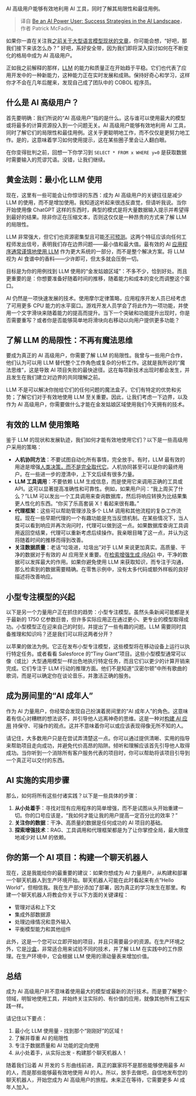 
<!--
title: 成为AI高级用户：AI领域的成功策略
cover: https://cdn.thenewstack.io/media/2024/08/c22ed3d7-chatbot.jpg
-->

AI 高级用户能够有效地利用 AI 工具，同时了解其局限性和最佳用例。

> 译自 [Be an AI Power User: Success Strategies in the AI Landscape](https://thenewstack.io/be-an-ai-power-user-success-strategies-in-the-ai-landscape/)，作者 Patrick McFadin。

如果你一直在关注我[之前关于大型语言模型现状的文章](https://thenewstack.io/the-current-state-of-llms-riding-the-sigmoid-curve/)，你可能会想，“好吧，那我们接下来该怎么办？” 好吧，系好安全带，因为我们即将深入探讨如何在不断变化的格局中成为 AI 高级用户。

正如我之前解释的那样，[LLM](https://www.datastax.com/guides/what-is-a-large-language-model?utm_medium=byline&utm_source=thenewstack&utm_campaign=enterprise&utm_content=power-user) 的能力和质量正在开始趋于平稳。它们也代表了应用开发中的一种新能力，这种能力正在实时发展和成熟。保持好奇心和学习，这样你才不会在几年后醒来，发现自己成了团队中的 COBOL 程序员。

## 什么是 AI 高级用户？

首先要明确：我们所说的“AI 高级用户”指的是什么。这与谁可以使用最大的模型或将最多的计算资源投入到一个问题无关。AI 高级用户能够有效地利用 AI 工具，同时了解它们的局限性和最佳用例。这关乎更聪明地工作，而不仅仅是更努力地工作。是的，这意味着学习如何使用提示，这在某些圈子里会让人翻白眼。

在你变得批判之前，回想一下你学习到 `SELECT * FROM x WHERE y=0` 是获取数据时需要输入的荒谬咒语。没错，让我们继续。

## 黄金法则：最小化 LLM 使用

现在，这里有一些可能会让你惊讶的东西：成为 AI 高级用户的关键往往是减少 LLM 的使用，而不是增加使用。我知道这听起来很违反直觉，但请听我说。当你开始使用像 ChatGPT 这样的东西时，典型的模式是将大量数据输入提示并希望得到最好的结果。除非你正在压缩文本，否则这仅仅是一种昂贵的方式来了解 LLM 的局限性。

LLM 非常强大，但它们也资源密集型且可能[不可预测](https://arxiv.org/abs/2304.00612)。这两个特征应该向任何工程师发出信号，表明我们存在边界问题——最小值和最大值。最有效的 AI [应用程序通常谨慎地使用 LLM](https://thenewstack.io/how-llms-are-transforming-enterprise-applications/) 作为更大系统的一部分，而不是整个解决方案。将 LLM 视为 AI 食谱中的香料——少许即可，但太多就会压倒一切。

目标是为你的用例找到 LLM 使用的“金发姑娘区域”：不多不少，恰到好处。而且更重要的是：你想要准备好随着时间的推移，随着能力和成本的变化而调整这个窗口。

AI 仍然是一项快速发展的技术。使用摩尔定律策略，应用程序开发人员已经考虑了可用更多 CPU 能力的水平窗口。游戏开发人员学会了将此作为一项功能，并使用一个文字滑块来随着能力的提高而提升。当下一个突破和功能提升出现时，你是否需要重写？或者你是否能够简单地将滑块向右移动以向用户提供更多功能？

## 了解 LLM 的局限性：不再有魔法思维

要成为真正的 AI 高级用户，你需要了解 LLM 的局限性。我曾与一些用户合作，他们认为可以用 LLM 替代整个工作角色或复杂的分析工作。这就是我所说的“魔法思维”，这是导致 AI 项目失败的最快途径。这在每项新技术出现时都会发生，并且发生在我们建立对边界的共同理解之前。

LLM 不是可以解决你抛给它们的任何问题的魔法盒子。它们有特定的优势和劣势；了解它们对于有效地使用 LLM 至关重要。因此，让我们考虑一下边界，以及作为 AI 高级用户，你需要做什么才能在金发姑娘区域使用我们今天拥有的技术。

## 有效的 LLM 使用策略

鉴于 LLM 的现状和发展轨迹，我们如何才能有效地使用它们？以下是一些高级用户采用的策略：

- **人机协同方法**：不要试图自动化所有事情，完全放手。有时，LLM 最有效的用途是增强[人类决策，而不是完全取代它](https://thenewstack.io/ai-is-best-supporting-human-decision-making-not-replacing-it/)。人机协同甚至可以是你的最终用户。在一些进一步的澄清中，上下文后续有很多力量。
- **LLM 工具调用**：不要依赖 LLM 生成信息，而是使用它来调用正确的工具或 API。这可以显著提高准确性和可靠性。例如，如果用户问：“我上周买了什么？”LLM 可以发出一个工具调用来查询数据库，然后将响应转换为比结果集更人性化的东西。“你买了乐高套装 X！看起来很有趣。”
- **代理框架**：这些可以帮助管理涉及多个 LLM 调用和其他流程的复杂工作流程。现在一些早期代理的一个有趣功能是充当反馈机制。在某些情况下，当人类可以看到响应并再次询问时，代理可以做到这一点。如果数据库查询工具调用返回空结果，代理可以重新考虑后续操作。我亲眼目睹了这一点，并认为这将随着时间的推移而得到改善。
- **关注数据质量**：老话“垃圾进，垃圾出”对于 LLM 来说更加真实。高质量、干净的数据对于有效的 AI 应用至关重要。在[检索增强生成 (RAG)](https://www.datastax.com/guides/what-is-retrieval-augmented-generation?utm_medium=byline&utm_source=thenewstack&utm_campaign=enterprise&utm_content=power-user) 中，干净的数据可以发挥最大的作用。如果你避免使用 LLM 来获取知识，而专注于沟通，那么检索到的数据需要精确。在零售示例中，没有太多代码或额外样板的良好描述将改善响应。

## 小型专注模型的兴起

以下是另一个力量用户正在抓住的趋势：小型专注模型。虽然头条新闻可能都是关于最新的 1750 亿参数巨兽，但许多实际应用正在通过更小、更专业的模型取得成功。小型模型正在迎来自己的时刻，并提出了一些有趣的问题。LLM 需要同时具备推理和知识吗？还是我们可以将这两者分开？

以苹果的做法为例。它正在发布小型专注模型，这些模型将在移动设备上运行以执行特定任务。或者看看 Salesforce 的“Tiny Giant”项目。这些小型模型通常可以像（或比）大型通用模型一样出色地执行特定任务，而且它们以更少的计算开销来完成。它们专注于 LLM 行动的推理方面。他们不是知道“汉密尔顿”中所有歌曲的歌词，而是可以确定你在谈论音乐，并激活正确的服务。

## 成为房间里的“AI 成年人”

作为 AI 力量用户，你经常会发现自己扮演着房间里的“AI 成年人”的角色。这意味着有信心对糟糕的想法说不，并引导他人远离神奇的思维。这是一种对[构建 AI 应用](https://thenewstack.io/surmounting-the-challenge-of-building-web3-applications/) 持保守、可操作的观点。这并不意味着你可以或应该表现得像无所不知的人。

请记住，大多数用户只是在尝试弄清楚这一点。你可以通过提供清晰、实用的指导来帮助项目走向成功，并避免代价高昂的陷阱。倾听和理解应该首先引导他人取得成功。当你听到一个消除所有客户服务代表的项目时，你可以帮助将该项目引导到一个真正可以交付的东西。

## AI 实施的实用步骤

那么，如何将所有这些付诸实践？以下是一些具体的步骤：

1. **从小处着手**：寻找对现有应用程序的简单增强，而不是试图从头开始重建一切。你的口号应该是，“我如何才能让我的用户提高一定百分比的效率？”
2. **关注你的数据**：干净、高质量的数据是任何成功的 AI 项目的基础。
3. **探索增强技术**：RAG、工具调用和代理框架都是为了让你掌控全局，最大限度地减少对 LLM 的依赖。

## 你的第一个 AI 项目：构建一个聊天机器人

现在，这是我能给你的最重要的建议：如果你想成为 AI 力量用户，从构建和部署一个聊天机器人到生产环境开始。聊天机器人可能在此时看起来有点“Hello World”，但相信我。我在生产部分添加了部署，因为真正的学习发生在那里。构建一个聊天机器人将教会你关于以下方面的关键课程：

- 管理对话和上下文
- 集成外部数据源
- 处理边缘情况和意外输入
- 平衡模型能力和其他组件

此外，这是一个您可以立即开始的项目，并且只需要最少的资源。在生产环境之外，它是[沙盒](https://www.langflow.org/)，非常适合用来试验不同的技术，并了解 LLM 在实践中的工作原理。在生产环境中，它会根据 LLM 使用的滑动量表来增加价值。

## 总结

成为 AI 高级用户并不意味着使用最大的模型或最新的流行技术。而是要了解整个领域，明智地使用工具，并始终关注实际的、有价值的应用，就像其他所有工程实践一样。

请记住以下要点：

1. 最小化 LLM 使用量 - 找到那个“刚刚好”的区域！
2. 了解并尊重 AI 的局限性
3. 专注于数据质量和 AI 功能的定向使用
4. 从小处着手，从实际出发 - 构建那个聊天机器人！

随着我们沿着 AI 开发的 S 形曲线前进，真正的赢家将不是那些能够使用最多 AI 的人，而是那些能够最有效地使用 AI 的人。所以，放手去做吧，自信地发布您的聊天机器人，开始您成为 AI 高级用户的旅程。未来正在等待，它需要更多 AI 成年人加入。
